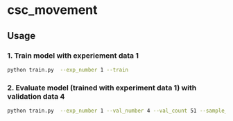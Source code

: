# csc_movement


## Usage
### 1. Train model with experiement data 1
```bash
python train.py  --exp_number 1 --train
```

### 2. Evaluate model (trained with experiment data 1) with validation data  4 
```bash
python train.py  --exp_number 1 --val_number 4 --val_count 51 --sample_name IFF5% --test
```